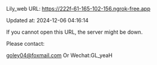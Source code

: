 Lily_web URL: https://222f-61-165-102-156.ngrok-free.app

Updated at: 2024-12-06 04:16:14

If you cannot open this URL, the server might be down.

Please contact: 

goley04@foxmail.com Or Wechat:GL_yeaH